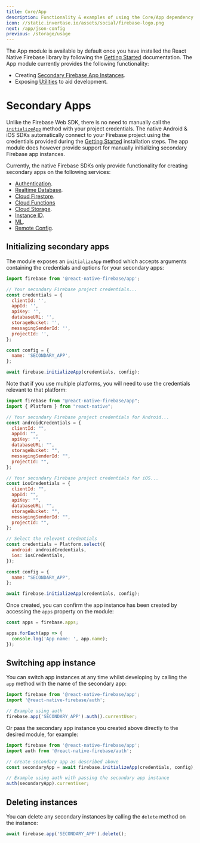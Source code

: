 ```yaml
---
title: Core/App
description: Functionality & examples of using the Core/App dependency with React Native Firebase.
icon: //static.invertase.io/assets/social/firebase-logo.png
next: /app/json-config
previous: /storage/usage
---
```


The App module is available by default once you have installed the React Native Firebase library by following the
[Getting Started](/) documentation. The App module currently provides the following functionality:

- Creating [Secondary Firebase App Instances](#secondary-apps).
- Exposing [Utilities](/app/utils) to aid development.

# Secondary Apps

Unlike the Firebase Web SDK, there is no need to manually call the [`initializeApp`](https://firebase.google.com/docs/web/setup#add-sdks-initialize)
method with your project credentials. The native Android & iOS SDKs automatically connect to your Firebase project using
the credentials provided during the [Getting Started](/) installation steps. The app module does however provide support
for manually initializing secondary Firebase app instances.

Currently, the native Firebase SDKs only provide functionality for creating secondary apps on the following services:

- [Authentication](/auth/usage).
- [Realtime Database](/database/usage).
- [Cloud Firestore](/firestore/usage).
- [Cloud Functions](/functions/usage)
- [Cloud Storage](/storage/usage).
- [Instance ID](/iid/usage).
- [ML](/ml/usage).
- [Remote Config](/remote-config/usage).

## Initializing secondary apps

The module exposes an `initializeApp` method which accepts arguments containing the credentials and options for your secondary
apps:

```js
import firebase from '@react-native-firebase/app';

// Your secondary Firebase project credentials...
const credentials = {
  clientId: '',
  appId: '',
  apiKey: '',
  databaseURL: '',
  storageBucket: '',
  messagingSenderId: '',
  projectId: '',
};

const config = {
  name: 'SECONDARY_APP',
};

await firebase.initializeApp(credentials, config);
```

Note that if you use multiple platforms, you will need to use the credentials relevant to that platform:

```js
import firebase from "@react-native-firebase/app";
import { Platform } from "react-native";

// Your secondary Firebase project credentials for Android...
const androidCredentials = {
  clientId: "",
  appId: "",
  apiKey: "",
  databaseURL: "",
  storageBucket: "",
  messagingSenderId: "",
  projectId: "",
};

// Your secondary Firebase project credentials for iOS...
const iosCredentials = {
  clientId: "",
  appId: "",
  apiKey: "",
  databaseURL: "",
  storageBucket: "",
  messagingSenderId: "",
  projectId: "",
};

// Select the relevant credentials
const credentials = Platform.select({
  android: androidCredentials,
  ios: iosCredentials,
});

const config = {
  name: "SECONDARY_APP",
};

await firebase.initializeApp(credentials, config);
```

Once created, you can confirm the app instance has been created by accessing the `apps` property on the module:

```js
const apps = firebase.apps;

apps.forEach(app => {
  console.log('App name: ', app.name);
});
```

## Switching app instance

You can switch app instances at any time whilst developing by calling the `app` method with the name of the secondary app:

```js
import firebase from '@react-native-firebase/app';
import '@react-native-firebase/auth';

// Example using auth
firebase.app('SECONDARY_APP').auth().currentUser;
```

Or pass the secondary app instance you created above directly to the desired module, for example:

```js
import firebase from '@react-native-firebase/app';
import auth from '@react-native-firebase/auth';

// create secondary app as described above
const secondaryApp = await firebase.initializeApp(credentials, config);

// Example using auth with passing the secondary app instance
auth(secondaryApp).currentUser;
```

## Deleting instances

You can delete any secondary instances by calling the `delete` method on the instance:

```js
await firebase.app('SECONDARY_APP').delete();
```
